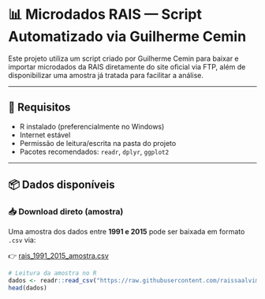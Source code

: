 # 📊 Microdados RAIS — Script Automatizado via Guilherme Cemin

Este projeto utiliza um script criado por Guilherme Cemin para baixar e importar microdados da RAIS diretamente do site oficial via FTP, além de disponibilizar uma amostra já tratada para facilitar a análise.

---

## 🧰 Requisitos

- R instalado (preferencialmente no Windows)
- Internet estável
- Permissão de leitura/escrita na pasta do projeto
- Pacotes recomendados: `readr`, `dplyr`, `ggplot2`

---

## 📦 Dados disponíveis

### 📥 Download direto (amostra)

Uma amostra dos dados entre **1991 e 2015** pode ser baixada em formato `.csv` via:

👉 [rais_1991_2015_amostra.csv](https://raw.githubusercontent.com/raissaalvimt/meu_projeto_rais/main/rais_1991_2015_amostra.csv)

```r
# Leitura da amostra no R
dados <- readr::read_csv("https://raw.githubusercontent.com/raissaalvimt/meu_projeto_rais/main/rais_1991_2015_amostra.csv")
head(dados)


